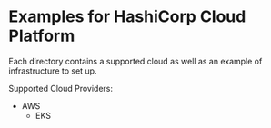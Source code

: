 # Examples for HashiCorp Cloud Platform

Each directory contains a supported cloud as well as an example
of infrastructure to set up.

Supported Cloud Providers:

- AWS
  - EKS